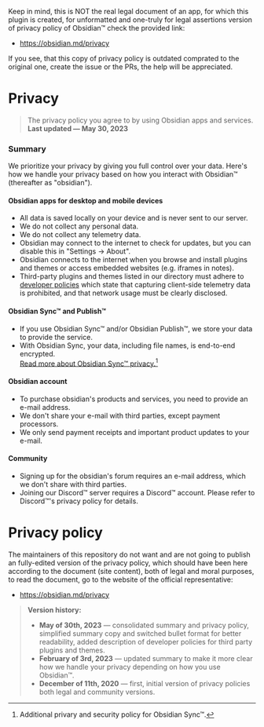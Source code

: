 Keep in mind, this is NOT the real legal document of an app, for which this plugin is created, for unformatted and one-truly for legal assertions version of privacy policy of Obsidian™ check the provided link:

- https://obsidian.md/privacy

If you see, that this copy of privacy policy is outdated comprated to the original one, create the issue or the PRs, the help will be appreciated.

Privacy
=======

> The privacy policy you agree to by using Obsidian apps and services.\
> **Last updated — May 30, 2023**

### Summary

We prioritize your privacy by giving you full control over your data. Here's how we handle your privacy based on how you interact with Obsidian™ (thereafter as "obsidian").

#### Obsidian apps for desktop and mobile devices

- All data is saved locally on your device and is never sent to our server.
- We do not collect any personal data.
- We do not collect any telemetry data.
- Obsidian may connect to the internet to check for updates, but you can disable this in "Settings → About".
- Obsidian connects to the internet when you browse and install plugins and themes or access embedded websites (e.g. iframes in notes).
- Third-party plugins and themes listed in our directory must adhere to [developer policies](https://docs.obsidian.md/Developer+policies) which state that capturing client-side telemetry data is prohibited, and that network usage must be clearly disclosed.

#### Obsidian Sync™ and Publish™

- If you use Obsidian Sync™ and/or Obsidian Publish™, we store your data to provide the service.
- With Obsidian Sync, your data, including file names, is end-to-end encrypted. \
  [Read more about Obsidian Sync™ privacy.](https://help.obsidian.md/Obsidian+Sync/Security+and+privacy)[^1]

#### Obsidian account

- To purchase obsidian's products and services, you need to provide an e-mail address.
- We don't share your e-mail with third parties, except payment processors.
- We only send payment receipts and important product updates to your e-mail.

#### Community

- Signing up for the obsidian's forum requires an e-mail address, which we don't share with third parties.
- Joining our Discord™ server requires a Discord™ account. 
  Please refer to Discord™'s privacy policy for details.

Privacy policy
==============

The maintainers of this repository do not want and are not going to publish an fully-edited version of the privacy policy, which should have been here according to the document (site content), both of legal and moral purposes, to read the document, go to the website of the official representative:

- https://obsidian.md/privacy

> **Version history:**
> - **May of 30th, 2023** — consolidated summary and privacy policy, simplified summary copy and switched bullet format for better readability, added description of developer policies for third party plugins and themes.
> - **February of 3rd, 2023** — updated summary to make it more clear how we handle your privacy depending on how you use Obsidian™.
> - **December of 11th, 2020** — first, initial version of privacy policies both legal and community versions.

[^1]: Additional privary and security policy for Obsidian Sync™.
